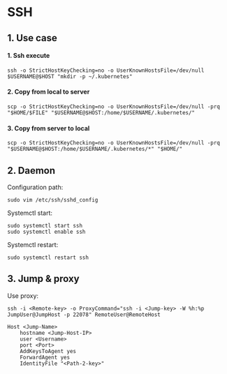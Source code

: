 # SSH

## 1. Use case
#### 1. Ssh execute
```
ssh -o StrictHostKeyChecking=no -o UserKnownHostsFile=/dev/null $USERNAME@$HOST "mkdir -p ~/.kubernetes"
```
#### 2. Copy from local to server
```
scp -o StrictHostKeyChecking=no -o UserKnownHostsFile=/dev/null -prq "$HOME/$FILE" "$USERNAME@$HOST:/home/$USERNAME/.kubernetes/" 
```
#### 3. Copy from server to local
```
scp -o StrictHostKeyChecking=no -o UserKnownHostsFile=/dev/null -prq "$USERNAME@$HOST:/home/$USERNAME/.kubernetes/*" "$HOME/" 
```

## 2. Daemon
Configuration path:
```
sudo vim /etc/ssh/sshd_config
```

Systemctl start:
```
sudo systemctl start ssh
sudo systemctl enable ssh
```

Systemctl restart:
```
sudo systemctl restart ssh
```

## 3. Jump & proxy
Use proxy:
```
ssh -i <Remote-key> -o ProxyCommand="ssh -i <Jump-key> -W %h:%p JumpUser@JumpHost -p 22078" RemoteUser@RemoteHost
```

```
Host <Jump-Name>
    hostname <Jump-Host-IP>
    user <Username>
    port <Port>
    AddKeysToAgent yes
    ForwardAgent yes
    IdentityFile "<Path-2-key>"
```
